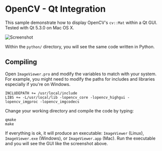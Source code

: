 OpenCV - Qt Integration
=======================

This sample demonstrate how to display OpenCV's `cv::Mat` within a Qt GUI. Tested with Qt 5.3.0 on Mac OS X. 

![Screenshot](http://i.imgur.com/k1et0FY.png)

Within the `python/` directory, you will see the same code written in Python.

Compiling
---------

Open `ImageViewer.pro` and modify the variables to match with your system. For example, you might need to modify the paths for includes and libraries especially if you're on Windows.

    INCLUDEPATH += /usr/local/include
    LIBS += -L/usr/local/lib -lopencv_core -lopencv_highgui -lopencv_imgproc -lopencv_imgcodecs

Change your working directory and compile the code by typing:

    qmake
    make

If everything is ok, it will produce an executable: `ImageViewer` (Linux), `ImageViewer.exe` (Windows), or `ImageViewer.app` (Mac). Run the executable and you will see the GUI like the screenshot above.
